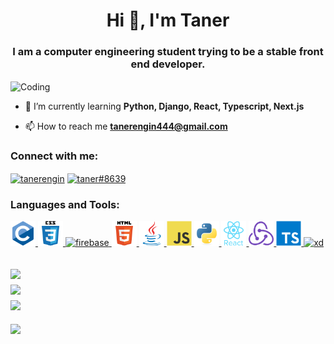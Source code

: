 <h1 align="center">Hi 👋, I'm Taner</h1>
<h3 align="center">I am a computer engineering student trying to be a stable front end developer.</h3>
<img align="center" alt="Coding" width="400" src="https://cdn.dribbble.com/users/2442115/screenshots/8699490/media/48bbda278683c7879bebd57f0e2f9271.gif"/>

- 🌱 I’m currently learning **Python, Django, React, Typescript, Next.js**

- 📫 How to reach me **tanerengin444@gmail.com**

<h3 align="left">Connect with me:</h3>
<p align="left">
<a href="https://linkedin.com/in/tanerengin" target="blank"><img align="center" src="https://raw.githubusercontent.com/rahuldkjain/github-profile-readme-generator/master/src/images/icons/Social/linked-in-alt.svg" alt="tanerengin" height="30" width="40" /></a>
<a href="https://discord.gg/taner#8639" target="blank"><img align="center" src="https://raw.githubusercontent.com/rahuldkjain/github-profile-readme-generator/master/src/images/icons/Social/discord.svg" alt="taner#8639" height="30" width="40" /></a>
</p>

<h3 align="left">Languages and Tools:</h3>
<p align="left"> <a href="https://www.cprogramming.com/" target="_blank" rel="noreferrer"> <img src="https://raw.githubusercontent.com/devicons/devicon/master/icons/c/c-original.svg" alt="c" width="40" height="40"/> </a> <a href="https://www.w3schools.com/css/" target="_blank" rel="noreferrer"> <img src="https://raw.githubusercontent.com/devicons/devicon/master/icons/css3/css3-original-wordmark.svg" alt="css3" width="40" height="40"/> </a> <a href="https://firebase.google.com/" target="_blank" rel="noreferrer"> <img src="https://www.vectorlogo.zone/logos/firebase/firebase-icon.svg" alt="firebase" width="40" height="40"/> </a> <a href="https://www.w3.org/html/" target="_blank" rel="noreferrer"> <img src="https://raw.githubusercontent.com/devicons/devicon/master/icons/html5/html5-original-wordmark.svg" alt="html5" width="40" height="40"/> </a> <a href="https://www.java.com" target="_blank" rel="noreferrer"> <img src="https://raw.githubusercontent.com/devicons/devicon/master/icons/java/java-original.svg" alt="java" width="40" height="40"/> </a> <a href="https://developer.mozilla.org/en-US/docs/Web/JavaScript" target="_blank" rel="noreferrer"> <img src="https://raw.githubusercontent.com/devicons/devicon/master/icons/javascript/javascript-original.svg" alt="javascript" width="40" height="40"/> </a> <a href="https://www.python.org" target="_blank" rel="noreferrer"> <img src="https://raw.githubusercontent.com/devicons/devicon/master/icons/python/python-original.svg" alt="python" width="40" height="40"/> </a> <a href="https://reactjs.org/" target="_blank" rel="noreferrer"> <img src="https://raw.githubusercontent.com/devicons/devicon/master/icons/react/react-original-wordmark.svg" alt="react" width="40" height="40"/> </a> <a href="https://redux.js.org" target="_blank" rel="noreferrer"> <img src="https://raw.githubusercontent.com/devicons/devicon/master/icons/redux/redux-original.svg" alt="redux" width="40" height="40"/> </a> <a href="https://www.typescriptlang.org/" target="_blank" rel="noreferrer"> <img src="https://raw.githubusercontent.com/devicons/devicon/master/icons/typescript/typescript-original.svg" alt="typescript" width="40" height="40"/> </a> <a href="https://www.adobe.com/products/xd.html" target="_blank" rel="noreferrer"> <img src="https://cdn.worldvectorlogo.com/logos/adobe-xd.svg" alt="xd" width="40" height="40"/> </a> </p>

![](https://github-readme-stats.vercel.app/api?username=tanerengiiin&theme=react&hide_border=false&include_all_commits=false&count_private=false)<br/>
![](https://github-readme-streak-stats.herokuapp.com/?user=tanerengiiin&theme=react&hide_border=false)<br/>
![](https://github-readme-stats.vercel.app/api/top-langs/?username=tanerengiiin&theme=react&hide_border=false&include_all_commits=false&count_private=false&layout=compact)
---
![](https://visitcount.itsvg.in/api?id=tanerengiiin&icon=7&color=0)
